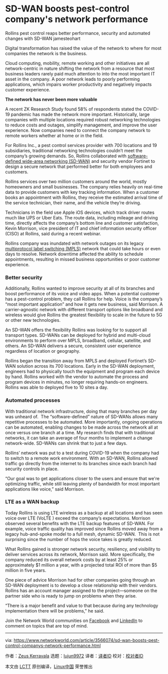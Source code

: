 [#]: collector: (lujun9972)
[#]: translator: ( )
[#]: reviewer: ( )
[#]: publisher: ( )
[#]: url: ( )
[#]: subject: (SD-WAN boosts pest-control company's network performance)
[#]: via: (https://www.networkworld.com/article/3566074/sd-wan-boosts-pest-control-companys-network-performance.html)
[#]: author: (Zeus Kerravala https://www.networkworld.com/author/Zeus-Kerravala/)

SD-WAN boosts pest-control company's network performance
======
Rollins pest control reaps better performance, security and automated changes with SD-WAN
jamesteohart

Digital transformation has raised the value of the network to where for most companies the network is the business.

Cloud computing, mobility, remote working and other initiatives are all network-centric in nature shifting the network from a resource that most business leaders rarely paid much attention to into the most important IT asset in the company. A poor network leads to poorly performing applications, which impairs worker productivity and negatively impacts customer experience.

**The network has never been more valuable**

A recent ZK Research Study found 58% of respondents stated the COVID-19 pandemic has made the network more important. Historically, large companies with multiple locations required robust networking technologies to reduce costs and outages, simplify management, and improve the user experience. Now companies need to connect the company network to remote workers whether at home or in the field.

For Rollins Inc., a pest control services provider with 700 locations and 19 subsidiaries, traditional networking technologies couldn’t meet the company’s growing demands. So, Rollins collaborated with [software-defined wide-area networking (SD-WAN)][1] and security vendor Fortinet to design a secure network that performed better for both employees and customers.

Rollins services over two million customers around the world, mostly homeowners and small businesses. The company relies heavily on real-time data to provide customers with key tracking information. When a customer books an appointment with Rollins, they receive the estimated arrival time of the service technician, their name, and the vehicle they’re driving.

Technicians in the field use Apple iOS devices, which track driver routes much like UPS or Uber Eats. The route data, including mileage and driving time, directly affects the company’s bottom line and customer satisfaction, Kevin Morrison, vice president of IT and chief information security officer (CISO) at Rollins, said during a recent webinar.

Rollins company was inundated with network outages on its legacy [multiprotocol label switching (MPLS)][2] network that could take hours or even days to resolve. Network downtime affected the ability to schedule appointments, resulting in missed business opportunities or poor customer experience.

### Better security

Additionally, Rollins wanted to improve security at all of its branches and boost performance of its voice and video apps. When a potential customer has a pest-control problem, they call Rollins for help. Voice is the company’s “most important application” and how it gets new business, said Morrison. A carrier-agnostic network with different transport options like broadband and wireless would give Rollins the greatest flexibility to scale in the future to 5G or other new technologies.

An SD-WAN offers the flexibility Rollins was looking for to support all transport types. SD-WANs can be deployed for hybrid and multi-cloud environments to perform over MPLS, broadband, cellular, satellite, and others. An SD-WAN delivers a secure, consistent user experience regardless of location or geography.

Rollins began the transition away from MPLS and deployed Fortinet’s SD-WAN solution across its 700 locations. Early in the SD-WAN deployment, engineers had to physically touch the equipment and program each device by hand. Rollins worked with the vendor to automate the process and program devices in minutes, no longer requiring hands-on engineers. Rollins was able to deployed five to 10 sites a day.

### Automated processes

With traditional network infrastructure, doing that many branches per day was unheard of.  The “software-defined” nature of SD-WANs allows many repetitive processes to be automated. More importantly, ongoing operations can be automated, enabling changes to be made across the network all at once versus one branch at a time. My research finds that with traditional networks, it can take an average of four months to implement a change network-wide. SD-WANs can shrink that to just a few days.

Rollins’ network was put to a test during COVID-19 when the company had to switch to a remote work environment. With an SD-WAN, Rollins allowed traffic go directly from the internet to its branches since each branch had security controls in place.

“Our goal was to get applications closer to the users and ensure that we're optimizing traffic, while still leaving plenty of bandwidth for most important applications like voice,” said Morrison.

### LTE as a WAN backup

Today Rollins is using LTE wireless as a backup at all locations and has seen voice over LTE (VoLTE ) exceed the company’s expectations. Morrison observed several benefits with the LTE backup features of SD-WAN. For example, voice traffic quality has improved since Rollins moved away from a legacy hub-and-spoke model to a full mesh, dynamic SD-WAN.  This is not surprising since the number of hops the voice takes is greatly reduced.

What Rollins gained is stronger network security, resiliency, and visibility to deliver services across its network, Morrison said. More specifically, the company reduced its overall network costs by at least 25% or approximately $1 million a year, with a projected total ROI of more than $5 million in five years.

One piece of advice Morrison had for other companies going through an SD-WAN deployment is to develop a close relationship with their vendors. Rollins has an account manager assigned to the project—someone on the partner side who is ready to jump on problems when they arise.

“There is a major benefit and value to that because during any technology implementation there will be problems," he said.

Join the Network World communities on [Facebook][3] and [LinkedIn][4] to comment on topics that are top of mind.

--------------------------------------------------------------------------------

via: https://www.networkworld.com/article/3566074/sd-wan-boosts-pest-control-companys-network-performance.html

作者：[Zeus Kerravala][a]
选题：[lujun9972][b]
译者：[译者ID](https://github.com/译者ID)
校对：[校对者ID](https://github.com/校对者ID)

本文由 [LCTT](https://github.com/LCTT/TranslateProject) 原创编译，[Linux中国](https://linux.cn/) 荣誉推出

[a]: https://www.networkworld.com/author/Zeus-Kerravala/
[b]: https://github.com/lujun9972
[1]: https://www.networkworld.com/article/3031279/sd-wan-what-it-is-and-why-you-ll-use-it-one-day.html
[2]: https://www.networkworld.com/article/2297171/network-security-mpls-explained.html
[3]: https://www.facebook.com/NetworkWorld/
[4]: https://www.linkedin.com/company/network-world
